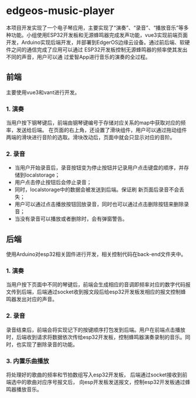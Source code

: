 # edgeos-music-player

本项目开发实现了一个电子琴应用，主要实现了“演奏”、“录音”、“播放音乐”等多种功能。小组使用ESP32开发板和无源蜂鸣器完成发声功能，vue3实现前端页面开发，Arduino实现后端开发，并部署到EdgerOS边缘云设备。通过前后端、软硬件之间的通信完成了应用可以通过 ESP32开发板控制无源蜂鸣器的频率使其发出不同的声音，用户可以通 过爱智App进行音乐的演奏的全过程。

## 前端

主要使用vue3和vant进行开发。

### 1. 演奏

当用户按下钢琴键后，前端由钢琴键编号于存储对应关系的map中获取对应的频率，发送给后端。 在页面的右上角，还设置了滑块组件，用户可以通过拖动组件两端的滑块进行音阶的选取。滑块改动后，页面中就会只显示对应的音阶。

### 2. 录音

- 当用户开始录音后，录音按钮变为停止按钮并记录用户点击键盘的顺序，并存储到localstorage；
- 用户点击停止按钮后会停止录音；
- 同时，localstorage中的数据会被发送到后端。保证刷 新页面后录音不会丢失；
- 用户可以通过点击播放按钮回放录音，同时也可以通过点击删除按钮来删除录音；
- 当没有录音可以播放或者删除时，会有弹窗警告。

## 后端

使用Arduino对esp32相关固件进行开发，相关控制代码在back-end文件夹中。

### 1. 演奏

当用户按下页面中不同的琴键后，前端会生成相应的音调即频率对应的数字代码报文传到后端，后端通过socket收到报文段后给esp32开发板发相应的报文控制蜂鸣器发出对应的声音。

### 2. 录音

录音结束后，前端会将实现记下的按键顺序打包发到后端。用户在前端点击播放时，后端收到请求将数据依次传给esp32开发板，控制蜂鸣器演奏录制的音乐。同时，也实现了删除录音的功能。

### 3. 内置乐曲播放

将处理好的歌曲的频率和节拍数组写入esp32开发板， 后端通过socket接收到前端选中的歌曲对应序号报文后， 向esp开发板发送报文，控制esp32开发板通过蜂鸣器播放音乐。